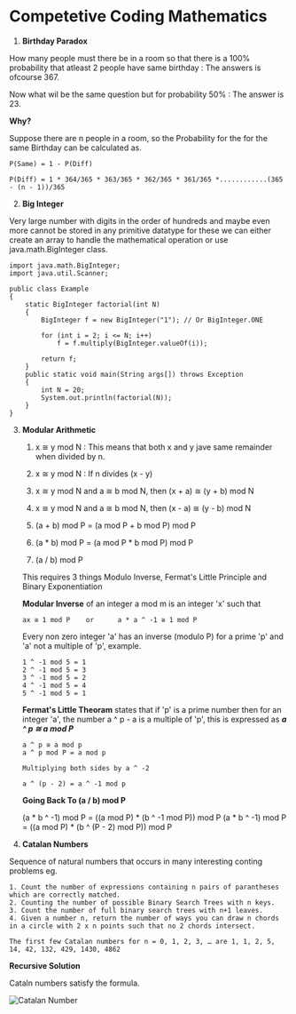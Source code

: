 # Competetive Coding Mathematics

1. **Birthday Paradox**

How many people must there be in a room so that there is a 100% probability that atleast 2 people have same birthday : The answers is ofcourse 367. 

Now what wil be the same question but for probability 50% :  The answer is 23.

**Why?**

Suppose there are n people in a room, so the Probability for the for the same Birthday can be calculated as.

```
P(Same) = 1 - P(Diff)
```

```
P(Diff) = 1 * 364/365 * 363/365 * 362/365 * 361/365 *............(365 - (n - 1))/365
```

2. **Big Integer**

Very large number with digits in the order of hundreds and maybe even more cannot be stored in any primitive datatype for these we can either create an array to handle the mathematical operation or use java.math.BigInteger class.

```
import java.math.BigInteger;
import java.util.Scanner;

public class Example
{
	static BigInteger factorial(int N)
	{
		BigInteger f = new BigInteger("1"); // Or BigInteger.ONE

		for (int i = 2; i <= N; i++)
			f = f.multiply(BigInteger.valueOf(i));

		return f;
	}
	public static void main(String args[]) throws Exception
	{
		int N = 20;
		System.out.println(factorial(N));
	}
}
```

3. **Modular Arithmetic**

    1. x ≅ y mod N : This means that both x and y jave same remainder when divided by n.
    2. x ≅ y mod N : If n divides (x - y)
    3. x ≅ y mod N  and a ≅ b mod N, then (x + a) ≅ (y + b) mod N
    4. x ≅ y mod N  and a ≅ b mod N, then (x - a) ≅ (y - b) mod N


    1. (a + b) mod P = (a mod P + b mod P) mod P
    2. (a * b) mod P = (a mod P * b mod P) mod P

    3. (a / b) mod P

    This requires 3 things Modulo Inverse, Fermat's Little Principle and Binary Exponentiation

    **Modular Inverse** of an integer a mod m is an integer 'x' such that

    ```
    ax ≅ 1 mod P    or      a * a ^ -1 ≅ 1 mod P
    ```

    Every non zero integer 'a' has an inverse (modulo P) for a prime 'p' and 'a' not a multiple of 'p', example.

    ```
    1 ^ -1 mod 5 = 1
    2 ^ -1 mod 5 = 3
    3 ^ -1 mod 5 = 2
    4 ^ -1 mod 5 = 4
    5 ^ -1 mod 5 = 1
    ```

    **Fermat's Little Theoram** states that if 'p' is a prime number then for an integer 'a', the number a ^ p - a is a multiple of 'p', this is expressed as ***a ^ p ≅ a mod P*** 

    ```
    a ^ p ≅ a mod p
    a ^ p mod P = a mod p

    Multiplying both sides by a ^ -2

    a ^ (p - 2) = a ^ -1 mod p
    ```

    **Going Back To (a / b) mod P**

    (a * b ^ -1) mod P = ((a mod P) * (b ^ -1 mod P)) mod P
    (a * b ^ -1) mod P = ((a mod P) * (b ^ (P - 2) mod P)) mod P

4. **Catalan Numbers**

Sequence of natural numbers that occurs in many interesting conting problems eg. 

    1. Count the number of expressions containing n pairs of parantheses which are correctly matched.
    2. Counting the number of possible Binary Search Trees with n keys.
    3. Count the number of full binary search trees with n+1 leaves.
    4. Given a number n, return the number of ways you can draw n chords in a circle with 2 x n points such that no 2 chords intersect.

```
The first few Catalan numbers for n = 0, 1, 2, 3, … are 1, 1, 2, 5, 14, 42, 132, 429, 1430, 4862
```

**Recursive Solution**

Cataln numbers satisfy the formula.

![Catalan Number][catalan-number]

<!--- MARKDOWN LINKS and IMAGES --->

[catalan-number]: Images/CatalanNumber.png
